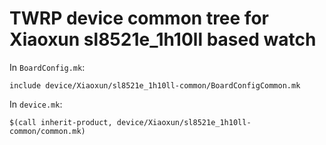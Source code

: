 # TWRP device common tree for Xiaoxun sl8521e\_1h10ll based watch

In `BoardConfig.mk`:
```
include device/Xiaoxun/sl8521e_1h10ll-common/BoardConfigCommon.mk
```

In `device.mk`:
```
$(call inherit-product, device/Xiaoxun/sl8521e_1h10ll-common/common.mk)
```
